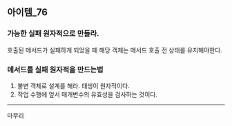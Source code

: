 ## 아이템_76
### 가능한 실패 원자적으로 만들라.

호출된 메서드가 실패하게 되었을 때 해당 객체는 메서드 호출 전 상태를 유지해야한다. 

### 메서드를 실패 원자적을 만드는법
1. 불변 객체로 설계를 해라. 태생이 원자적이다.
2. 작업 수행에 엎서 매개변수의 유효성을 검사하는 것이다.


---

마무리